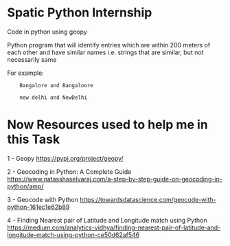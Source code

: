 # Spatic Python Internship
Code in python using geopy

Python program that will identify entries which are within 200 meters of each other and have similar names i.e. strings that are similar, but not necessarily same

For example:

        Bangalore and Bangaloore

        new delhi and NewDelhi



# Now Resources used to help me in this Task 

1 - Geopy
https://pypi.org/project/geopy/

2 - Geocoding in Python: A Complete Guide
https://www.natasshaselvaraj.com/a-step-by-step-guide-on-geocoding-in-python/amp/

3 - Geocode with Python
https://towardsdatascience.com/geocode-with-python-161ec1e62b89

4 - Finding Nearest pair of Latitude and Longitude match using Python
https://medium.com/analytics-vidhya/finding-nearest-pair-of-latitude-and-longitude-match-using-python-ce50d62af546
